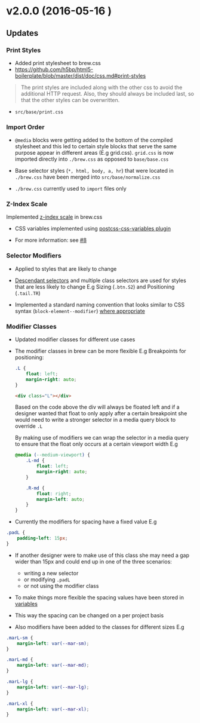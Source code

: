 # v2.0.0 (2016-05-16 )

## Updates

### Print Styles
- Added print stylesheet to brew.css
- https://github.com/h5bp/html5-boilerplate/blob/master/dist/doc/css.md#print-styles

> The print styles are included along with the other css to avoid the additional HTTP request. Also, they should always be included last, so that the other styles can be overwritten.

- `src/base/print.css`

### Import Order

- `@media` blocks were getting added to the bottom of the compiled stylesheet and this led to certain style blocks that serve the same purpose appear in different areas (E.g grid.css). `grid.css` is now imported directly into `./brew.css` as opposed to `base/base.css`

- Base selector styles (`*, html, body, a, hr`) that were located in `./brew.css` have been merged into `src/base/normalize.css`

- `./brew.css` currently used to `import` files only

### Z-Index Scale

Implemented [z-index scale](https://goo.gl/w8b6CQ) in brew.css

- CSS variables implemented using [postcss-css-variables plugin](https://goo.gl/uyNjPB)

- For more information: see [#8](https://github.com/Real-Estate-Webmasters/brew/issues/8)

### Selector Modifiers

- Applied to styles that are likely to change

- [Descendant selectors](https://goo.gl/Blkft0) and multiple class selectors are used for styles that are less likely to change E.g Sizing (`.btn.S2`) and Positioning (`.tail.TR`)

- Implemented a standard naming convention that looks similar to CSS syntax (`block-element--modifier`) [where appropriate](https://goo.gl/HjZvuS)

### Modifier Classes

- Updated modifier classes for different use cases

- The modifier classes in brew can be more flexible E.g Breakpoints for positioning:

    ```css
    .L {
        float: left;
        margin-right: auto;
    }
    ```
    ```html
    <div class="L"></div>
    ```
    Based on the code above the div will always be floated left and if a designer wanted that float to only apply after a certain breakpoint she would need to write a stronger selector in a media query block to override `.L`

    By making use of modifiers we can wrap the selector in a media query to ensure that the float only occurs at a certain viewport width E.g

    ```css
    @media (--medium-viewport) {
        .L-md {
            float: left;
            margin-right: auto;
        }

        .R-md {
            float: right;
            margin-left: auto;
        }
    }
    ```
- Currently the modifiers for spacing have a fixed value E.g

```css
.padL {
    padding-left: 15px;
}
```    
- If another designer were to make use of this class she may need a gap wider than 15px and could end up in one of the three scenarios:

    - writing a new selector
    - or modifying `.padL`
    - or not using the modifier class

- To make things more flexible the spacing values have been stored in [variables](https://goo.gl/7OLYg9)

- This way the spacing can be changed on a per project basis

- Also modifiers have been added to the classes for different sizes E.g

```css
.marL-sm {
    margin-left: var(--mar-sm);
}

.marL-md {
    margin-left: var(--mar-md);
}

.marL-lg {
    margin-left: var(--mar-lg);
}

.marL-xl {
    margin-left: var(--mar-xl);
}
```
